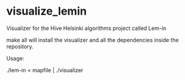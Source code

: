 # visualize_lemin
Visualizer for the Hive Helsinki algorithms project called Lem-in

make all will install the visualizer and all the dependencies inside the repository.

Usage:

./lem-in < mapfile | ./visualizer
